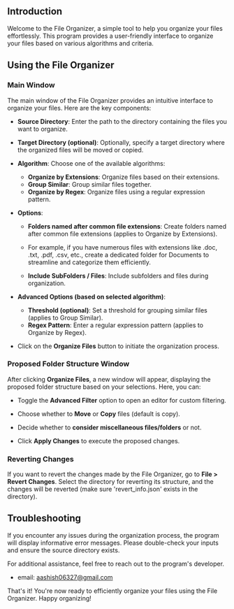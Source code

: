  
## Introduction

Welcome to the File Organizer, a simple tool to help you organize your files effortlessly. This program provides a user-friendly interface to organize your files based on various algorithms and criteria.
 
## Using the File Organizer

### Main Window

The main window of the File Organizer provides an intuitive interface to organize your files. Here are the key components:

- **Source Directory**: Enter the path to the directory containing the files you want to organize.

- **Target Directory (optional)**: Optionally, specify a target directory where the organized files will be moved or copied.

- **Algorithm**: Choose one of the available algorithms:
  - **Organize by Extensions**: Organize files based on their extensions.
  - **Group Similar**: Group similar files together.
  - **Organize by Regex**: Organize files using a regular expression pattern.

- **Options**:
  - **Folders named after common file extensions**: Create folders named after common file extensions (applies to Organize by Extensions). 
  - For example, if you have numerous files with extensions like .doc, .txt, .pdf, .csv, etc., create a dedicated folder for Documents to streamline and categorize them efficiently.

  - **Include SubFolders / Files**: Include subfolders and files during organization.

- **Advanced Options (based on selected algorithm)**:
  - **Threshold (optional)**: Set a threshold for grouping similar files (applies to Group Similar).
  - **Regex Pattern**: Enter a regular expression pattern (applies to Organize by Regex).

- Click on the **Organize Files** button to initiate the organization process.

### Proposed Folder Structure Window

After clicking **Organize Files**, a new window will appear, displaying the proposed folder structure based on your selections. Here, you can:

- Toggle the **Advanced Filter** option to open an editor for custom filtering.

- Choose whether to **Move** or **Copy** files (default is copy).

- Decide whether to **consider miscellaneous files/folders** or not.

- Click **Apply Changes** to execute the proposed changes.

### Reverting Changes

If you want to revert the changes made by the File Organizer, go to **File > Revert Changes**. Select the directory for reverting its structure, and the changes will be reverted (make sure 'revert_info.json' exists in the directory).

## Troubleshooting

If you encounter any issues during the organization process, the program will display informative error messages. Please double-check your inputs and ensure the source directory exists.

For additional assistance, feel free to reach out to the program's developer.
  - email: aashish06327@gmail.com

That's it! You're now ready to efficiently organize your files using the File Organizer. Happy organizing!